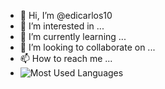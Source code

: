 - 👋 Hi, I’m @edicarlos10
- 👀 I’m interested in ...
- 🌱 I’m currently learning ...
- 💞️ I’m looking to collaborate on ...
- 📫 How to reach me ...
- ![Most Used Languages](https://github-readme-stats.vercel.app/api/top-langs/?username=edicarlos10&count_private=true&layout=compact&theme=gotham&border_radius=10&langs_count=10&card_width=446)

<!---
edicarlos10/edicarlos10 is a ✨ special ✨ repository because its `README.md` (this file) appears on your GitHub profile.
You can click the Preview link to take a look at your changes.
--->
